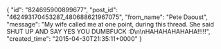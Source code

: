  {
   "id": "824695900899677",
   "post_id": "462493170453287_480688621967075",
   "from_name": "Pete Daoust",
   "message": "My wife called me at one point, during this thread. She said SHUT UP AND SAY YES YOU DUMBFUCK :D\n\nHAHAHAHAHAHA!!!!!",
   "created_time": "2015-04-30T21:35:11+0000"
 }
